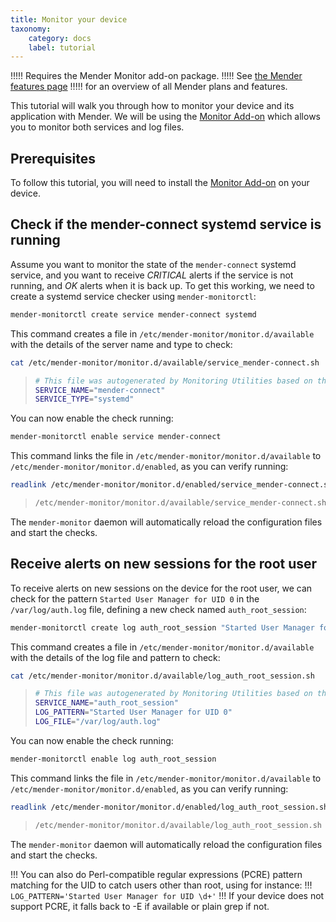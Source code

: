 ```yaml
---
title: Monitor your device
taxonomy:
    category: docs
    label: tutorial
---
```


!!!!! Requires the Mender Monitor add-on package.
!!!!! See [the Mender features page](https://mender.io/plans/features?target=_blank)
!!!!! for an overview of all Mender plans and features.

This tutorial will walk you through how to monitor your device and its application with
Mender. We will be using the [Monitor Add-on](../../09.Add-ons/20.Monitor/docs.md) which
allows you to monitor both services and log files.

## Prerequisites

To follow this tutorial, you will need to install the
[Monitor Add-on](../../09.Add-ons/20.Monitor/10.Installation/docs.md) on your
device.

## Check if the mender-connect systemd service is running

Assume you want to monitor the state of the `mender-connect` systemd service,
and you want to receive _CRITICAL_ alerts if the service is not running,
and _OK_ alerts when it is back up. To get this working, we need to create
a systemd service checker using `mender-monitorctl`:

```bash
mender-monitorctl create service mender-connect systemd
```

This command creates a file in `/etc/mender-monitor/monitor.d/available`
with the details of the server name and type to check:

```bash
cat /etc/mender-monitor/monitor.d/available/service_mender-connect.sh
```
> ```bash
> # This file was autogenerated by Monitoring Utilities based on the configuration
> SERVICE_NAME="mender-connect"
> SERVICE_TYPE="systemd"
> ```

You can now enable the check running:

```bash
mender-monitorctl enable service mender-connect
```

This command links the file in `/etc/mender-monitor/monitor.d/available` to
`/etc/mender-monitor/monitor.d/enabled`, as you can verify running:

```bash
readlink /etc/mender-monitor/monitor.d/enabled/service_mender-connect.sh
```
> ```bash
> /etc/mender-monitor/monitor.d/available/service_mender-connect.sh
> ```

The `mender-monitor` daemon will automatically reload the configuration files and start the checks.

## Receive alerts on new sessions for the root user

To receive alerts on new sessions on the device for the root user, we can check for
the pattern `Started User Manager for UID 0` in the `/var/log/auth.log` file, defining
a new check named `auth_root_session`:

```bash
mender-monitorctl create log auth_root_session "Started User Manager for UID 0" /var/log/auth.log
```

This command creates a file in `/etc/mender-monitor/monitor.d/available`
with the details of the log file and pattern to check:

```bash
cat /etc/mender-monitor/monitor.d/available/log_auth_root_session.sh
```
> ```bash
> # This file was autogenerated by Monitoring Utilities based on the configuration
> SERVICE_NAME="auth_root_session"
> LOG_PATTERN="Started User Manager for UID 0"
> LOG_FILE="/var/log/auth.log"
> ```

You can now enable the check running:

```bash
mender-monitorctl enable log auth_root_session
```

This command links the file in `/etc/mender-monitor/monitor.d/available` to
`/etc/mender-monitor/monitor.d/enabled`, as you can verify running:

```bash
readlink /etc/mender-monitor/monitor.d/enabled/log_auth_root_session.sh
```
> ```bash
> /etc/mender-monitor/monitor.d/available/log_auth_root_session.sh
> ```

The `mender-monitor` daemon will automatically reload the configuration files and start the checks.

!!! You can also do Perl-compatible regular expressions (PCRE) pattern matching for the UID to catch users other than root, using for instance:
!!! `LOG_PATTERN='Started User Manager for UID \d+'`
!!! If your device does not support PCRE, it falls back to -E if available or plain grep if not.
